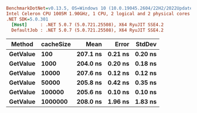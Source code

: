 ``` ini

BenchmarkDotNet=v0.13.5, OS=Windows 10 (10.0.19045.2604/22H2/2022Update)
Intel Celeron CPU 1005M 1.90GHz, 1 CPU, 2 logical and 2 physical cores
.NET SDK=5.0.301
  [Host]     : .NET 5.0.7 (5.0.721.25508), X64 RyuJIT SSE4.2
  DefaultJob : .NET 5.0.7 (5.0.721.25508), X64 RyuJIT SSE4.2


```
|   Method | cacheSize |     Mean |   Error |  StdDev |
|--------- |---------- |---------:|--------:|--------:|
| **GetValue** |       **100** | **207.1 ns** | **0.21 ns** | **0.20 ns** |
| **GetValue** |      **1000** | **204.0 ns** | **0.20 ns** | **0.18 ns** |
| **GetValue** |     **10000** | **207.6 ns** | **0.12 ns** | **0.12 ns** |
| **GetValue** |     **50000** | **205.8 ns** | **0.42 ns** | **0.35 ns** |
| **GetValue** |    **100000** | **205.6 ns** | **0.10 ns** | **0.10 ns** |
| **GetValue** |   **1000000** | **208.0 ns** | **1.96 ns** | **1.83 ns** |
